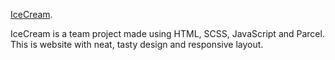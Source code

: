 [IceCream](https://szymonogniewski.github.io/IceCream/).

IceCream is a team project made using HTML, SCSS, JavaScript and Parcel. This is website with neat, tasty design and responsive layout.
